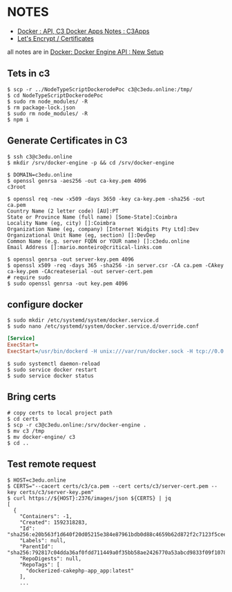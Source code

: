 # NOTES

- [Docker : API, C3 Docker Apps Notes : C3Apps](:note:d5924399-2baf-4374-a0ef-e997492f233b)
- [Let's Encrypt / Certificates](:note:7bb9c57a-cbed-4501-84d9-9f7b90ff313a)

all notes are in [Docker:  Docker Engine API : New Setup](:note:4e649508-e7ba-41f8-bf14-b68b643505c9)

## Tets in c3

```shell
$ scp -r ../NodeTypeScriptDockerodePoc c3@c3edu.online:/tmp/
$ cd NodeTypeScriptDockerodePoc
$ sudo rm node_modules/ -R
$ rm package-lock.json
$ sudo rm node_modules/ -R
$ npm i
```

## Generate Certificates in C3

```shell
$ ssh c3@c3edu.online
$ mkdir /srv/docker-engine -p && cd /srv/docker-engine

$ DOMAIN=c3edu.online
$ openssl genrsa -aes256 -out ca-key.pem 4096
c3root

$ openssl req -new -x509 -days 3650 -key ca-key.pem -sha256 -out ca.pem
Country Name (2 letter code) [AU]:PT
State or Province Name (full name) [Some-State]:Coimbra
Locality Name (eg, city) []:Coimbra
Organization Name (eg, company) [Internet Widgits Pty Ltd]:Dev
Organizational Unit Name (eg, section) []:DevDep
Common Name (e.g. server FQDN or YOUR name) []:c3edu.online
Email Address []:mario.monteiro@critical-links.com

$ openssl genrsa -out server-key.pem 4096
$ openssl x509 -req -days 365 -sha256 -in server.csr -CA ca.pem -CAkey ca-key.pem -CAcreateserial -out server-cert.pem
# require sudo
$ sudo openssl genrsa -out key.pem 4096
```

## configure docker

```shell
$ sudo mkdir /etc/systemd/system/docker.service.d
$ sudo nano /etc/systemd/system/docker.service.d/override.conf
```

```ini
[Service]
ExecStart=
ExecStart=/usr/bin/dockerd -H unix:///var/run/docker.sock -H tcp://0.0.0.0:2376 --tlsverify --tlscacert=/srv/docker-engine/ca.pem --tlscert=/srv/docker-engine/server-cert.pem --tlskey=/srv/docker-engine/server-key.pem
```

```shell
$ sudo systemctl daemon-reload
$ sudo service docker restart
$ sudo service docker status
```

## Bring certs

```shell
# copy certs to local project path
$ cd certs
$ scp -r c3@c3edu.online:/srv/docker-engine .
$ mv c3 /tmp
$ mv docker-engine/ c3
$ cd ..
```

## Test remote request

```shell
$ HOST=c3edu.online
$ CERTS="--cacert certs/c3/ca.pem --cert certs/c3/server-cert.pem --key certs/c3/server-key.pem"
$ curl https://${HOST}:2376/images/json ${CERTS} | jq
[
  {
    "Containers": -1,
    "Created": 1592318283,
    "Id": "sha256:e20b563f1d640f20d05215e384e87961bdb0d88c4659b62d872f2c7123f5cee9",
    "Labels": null,
    "ParentId": "sha256:792817c04dda36af0fdd711449a0f35bb58ae2426770a53abcd9833f09f10785",
    "RepoDigests": null,
    "RepoTags": [
      "dockerized-cakephp-app_app:latest"
    ],
    ...
```
